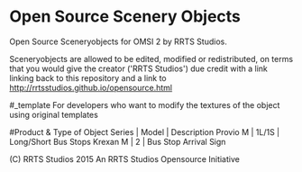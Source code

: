 # Open Source Scenery Objects
Open Source Sceneryobjects for OMSI 2 by RRTS Studios.

Sceneryobjects are allowed to be edited, modified or redistributed, on terms that you would give the creator ('RRTS Studios') due credit with a link linking back to this repository and a link to http://rrtsstudios.github.io/opensource.html

#_template
For developers who want to modify the textures of the object using original templates

#Product & Type of Object
Series | Model | Description
Provio M | 1L/1S | Long/Short Bus Stops
Krexan M | 2 | Bus Stop Arrival Sign

(C) RRTS Studios 2015
An RRTS Studios Opensource Initiative